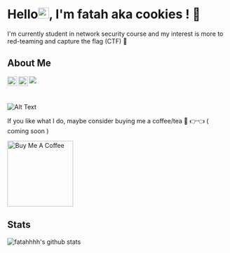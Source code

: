 # Hello<img src="https://media.giphy.com/media/hvRJCLFzcasrR4ia7z/giphy.gif" width="25px">, I'm fatah aka cookies ! 🍪

I'm currently student in network security course and my interest is more to red-teaming and capture the flag (CTF) 🚩

## About Me
<a href="https://twitter.com/0xcookies">
  <img align="left" alt="cookies | Twitter" width="22px" src="https://raw.githubusercontent.com/peterthehan/peterthehan/master/assets/twitter.svg" />
</a>
<a href="https://www.linkedin.com/in/fatah-hashim-89b11120a/">
  <img align="left" alt="fatah's LinkedIN" width="22px" src="https://raw.githubusercontent.com/peterthehan/peterthehan/master/assets/linkedin.svg" />
</a>

![](https://visitor-badge.glitch.me/badge?page_id=fatahhhh)

<br />

![Alt Text](https://tenor.com/view/gabriel-dropout-anime-happy-gif-8661798.gif)

If you like what I do, maybe consider buying me a coffee/tea 🥺 👉👈  ( coming soon )

<a href="link coffee" target="_blank"><img src="https://cdn.buymeacoffee.com/buttons/v2/default-red.png" alt="Buy Me A Coffee" width="150" ></a>

## Stats

![fatahhhh's github stats](https://github-readme-stats.vercel.app/api?username=fatahhhh&show_icons=true&hide_border=false&theme=tokyonight&count_private=true&hide_title=false)
